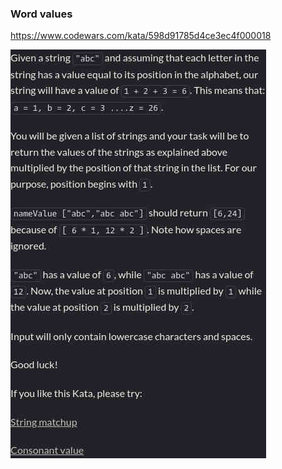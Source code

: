 ### Word values

https://www.codewars.com/kata/598d91785d4ce3ec4f000018

![description](./description.jpg "Description")
